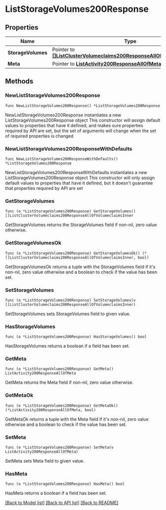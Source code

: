 # ListStorageVolumes200Response

## Properties

Name | Type | Description | Notes
------------ | ------------- | ------------- | -------------
**StorageVolumes** | Pointer to [**[]ListClusterVolumeclaims200ResponseAllOfVolumeclaimsInner**](ListClusterVolumeclaims200ResponseAllOfVolumeclaimsInner.md) |  | [optional] 
**Meta** | Pointer to [**ListActivity200ResponseAllOfMeta**](ListActivity200ResponseAllOfMeta.md) |  | [optional] 

## Methods

### NewListStorageVolumes200Response

`func NewListStorageVolumes200Response() *ListStorageVolumes200Response`

NewListStorageVolumes200Response instantiates a new ListStorageVolumes200Response object
This constructor will assign default values to properties that have it defined,
and makes sure properties required by API are set, but the set of arguments
will change when the set of required properties is changed

### NewListStorageVolumes200ResponseWithDefaults

`func NewListStorageVolumes200ResponseWithDefaults() *ListStorageVolumes200Response`

NewListStorageVolumes200ResponseWithDefaults instantiates a new ListStorageVolumes200Response object
This constructor will only assign default values to properties that have it defined,
but it doesn't guarantee that properties required by API are set

### GetStorageVolumes

`func (o *ListStorageVolumes200Response) GetStorageVolumes() []ListClusterVolumeclaims200ResponseAllOfVolumeclaimsInner`

GetStorageVolumes returns the StorageVolumes field if non-nil, zero value otherwise.

### GetStorageVolumesOk

`func (o *ListStorageVolumes200Response) GetStorageVolumesOk() (*[]ListClusterVolumeclaims200ResponseAllOfVolumeclaimsInner, bool)`

GetStorageVolumesOk returns a tuple with the StorageVolumes field if it's non-nil, zero value otherwise
and a boolean to check if the value has been set.

### SetStorageVolumes

`func (o *ListStorageVolumes200Response) SetStorageVolumes(v []ListClusterVolumeclaims200ResponseAllOfVolumeclaimsInner)`

SetStorageVolumes sets StorageVolumes field to given value.

### HasStorageVolumes

`func (o *ListStorageVolumes200Response) HasStorageVolumes() bool`

HasStorageVolumes returns a boolean if a field has been set.

### GetMeta

`func (o *ListStorageVolumes200Response) GetMeta() ListActivity200ResponseAllOfMeta`

GetMeta returns the Meta field if non-nil, zero value otherwise.

### GetMetaOk

`func (o *ListStorageVolumes200Response) GetMetaOk() (*ListActivity200ResponseAllOfMeta, bool)`

GetMetaOk returns a tuple with the Meta field if it's non-nil, zero value otherwise
and a boolean to check if the value has been set.

### SetMeta

`func (o *ListStorageVolumes200Response) SetMeta(v ListActivity200ResponseAllOfMeta)`

SetMeta sets Meta field to given value.

### HasMeta

`func (o *ListStorageVolumes200Response) HasMeta() bool`

HasMeta returns a boolean if a field has been set.


[[Back to Model list]](../README.md#documentation-for-models) [[Back to API list]](../README.md#documentation-for-api-endpoints) [[Back to README]](../README.md)


